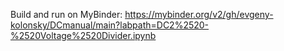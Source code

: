 Build and run on MyBinder:
https://mybinder.org/v2/gh/evgeny-kolonsky/DCmanual/main?labpath=DC2%2520-%2520Voltage%2520Divider.ipynb
